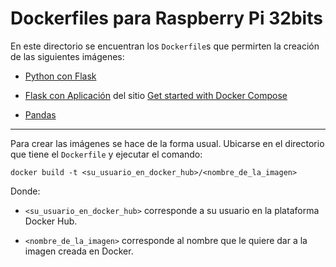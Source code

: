 # Dockerfiles para Raspberry Pi 32bits

En este directorio se encuentran los `Dockerfile`s que permirten la creación de las siguientes imágenes:

* [Python con Flask](python-flask)

* [Flask con Aplicación](flask-app) del sitio [Get started with Docker Compose](https://docs.docker.com/compose/gettingstarted/)

* [Pandas](pandas)

---

Para crear las imágenes se hace de la forma usual.
Ubicarse en el directorio que tiene el `Dockerfile` y ejecutar el comando:

```
docker build -t <su_usuario_en_docker_hub>/<nombre_de_la_imagen>
```

Donde:

* `<su_usuario_en_docker_hub>` corresponde a su usuario en la plataforma Docker Hub.

* `<nombre_de_la_imagen>` corresponde al nombre que le quiere dar a la imagen creada en Docker.
